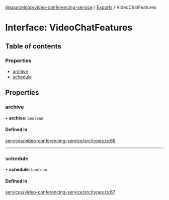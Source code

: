 [@sourceloop/video-conferencing-service](../README.md) / [Exports](../modules.md) / VideoChatFeatures

# Interface: VideoChatFeatures

## Table of contents

### Properties

- [archive](VideoChatFeatures.md#archive)
- [schedule](VideoChatFeatures.md#schedule)

## Properties

### archive

• **archive**: `boolean`

#### Defined in

[services/video-conferencing-service/src/types.ts:68](https://github.com/sourcefuse/loopback4-microservice-catalog/blob/00e854d46/services/video-conferencing-service/src/types.ts#L68)

___

### schedule

• **schedule**: `boolean`

#### Defined in

[services/video-conferencing-service/src/types.ts:67](https://github.com/sourcefuse/loopback4-microservice-catalog/blob/00e854d46/services/video-conferencing-service/src/types.ts#L67)
